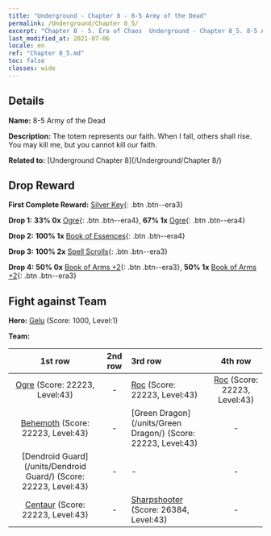 ```yaml
---
title: "Underground - Chapter 8 - 8-5 Army of the Dead"
permalink: /Underground/Chapter 8_5/
excerpt: "Chapter 8 - 5. Era of Chaos  Underground - Chapter 8_5. 8-5 Army of the Dead"
last_modified_at: 2021-07-06
locale: en
ref: "Chapter 8_5.md"
toc: false
classes: wide
---
```


## Details

 **Name:** 8-5 Army of the Dead

 **Description:** The totem represents our faith. When I fall, others shall rise. You may kill me, but you cannot kill our faith.

 **Related to:** [Underground Chapter 8](/Underground/Chapter 8/)

## Drop Reward

 **First Complete Reward:** [Silver Key](/Items/con_693/){: .btn .btn--era3}

 **Drop 1:** **33% 0x** [Ogre](/Items/unt_220/){: .btn .btn--era4}, **67% 1x** [Ogre](/Items/unt_220/){: .btn .btn--era4}

 **Drop 2:** **100% 1x** [Book of Essences](/Items/mat_39/){: .btn .btn--era4}

 **Drop 3:** **100% 2x** [Spell Scrolls](/Items/con_694/){: .btn .btn--era3}

 **Drop 4:** **50% 0x** [Book of Arms +2](/Items/mat_32/){: .btn .btn--era3}, **50% 1x** [Book of Arms +2](/Items/mat_32/){: .btn .btn--era3}


## Fight against Team
 **Hero:** [Gelu](/heroes/Gelu/) (Score: 1000, Level:1)

 **Team:**


  | 1st row | 2nd row | 3rd row | 4th row |
  |:----:|:----:|:----|:----:|
  | [Ogre](/units/Ogre/) (Score: 22223, Level:43)  | - | [Roc](/units/Roc/) (Score: 22223, Level:43)  | [Roc](/units/Roc/) (Score: 22223, Level:43)  |
  | [Behemoth](/units/Behemoth/) (Score: 22223, Level:43)  | - | [Green Dragon](/units/Green Dragon/) (Score: 22223, Level:43)  | - |
  | [Dendroid Guard](/units/Dendroid Guard/) (Score: 22223, Level:43)  | - | - | - |
  | [Centaur](/units/Centaur/) (Score: 22223, Level:43)  | - | [Sharpshooter](/units/Sharpshooter/) (Score: 26384, Level:43)  | - |


